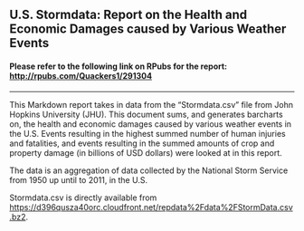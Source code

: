 ## U.S. Stormdata: Report on the Health and Economic Damages caused by Various Weather Events
#### Please refer to the following link on RPubs for the report: http://rpubs.com/Quackers1/291304
---
This Markdown report takes in data from the “Stormdata.csv” file from John Hopkins University (JHU). This document sums, and generates barcharts on, the health and economic damages caused by various weather events in the U.S. Events resulting in the highest summed number of human injuries and fatalities, and events resulting in the summed amounts of crop and property damage (in billions of USD dollars) were looked at in this report.

The data is an aggregation of data collected by the National Storm Service from 1950 up until to 2011, in the U.S.

Stormdata.csv is directly available from https://d396qusza40orc.cloudfront.net/repdata%2Fdata%2FStormData.csv.bz2. 

